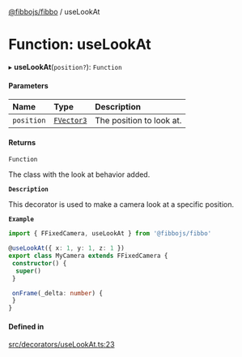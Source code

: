 [@fibbojs/fibbo](/api/index)  / useLookAt

# Function: useLookAt

▸ **useLookAt**(`position?`): `Function`

#### Parameters

| Name | Type | Description |
| :------ | :------ | :------ |
| `position` | [`FVector3`](../interfaces/FVector3.md) | The position to look at. |

#### Returns

`Function`

The class with the look at behavior added.

**`Description`**

This decorator is used to make a camera look at a specific position.

**`Example`**

```ts
import { FFixedCamera, useLookAt } from '@fibbojs/fibbo'

@useLookAt({ x: 1, y: 1, z: 1 })
export class MyCamera extends FFixedCamera {
 constructor() {
  super()
 }

 onFrame(_delta: number) {
 }
}
```

#### Defined in

[src/decorators/useLookAt.ts:23](https://github.com/fibbojs/fibbo/blob/5920737a801142e4f9dd76a2bdfcee7b009224d4/src/decorators/useLookAt.ts#L23)
